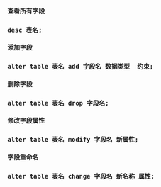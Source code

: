 #### 查看所有字段

### `desc 表名;`

#### 

#### 添加字段

### `alter table 表名 add 字段名 数据类型  约束;`

#### 

#### 删除字段

### `alter table 表名 drop 字段名;`

#### 

#### 修改字段属性

### `alter table 表名 modify 字段名 新属性;`

#### 

#### 字段重命名

### `alter table 表名 change 字段名 新名称 属性;`




